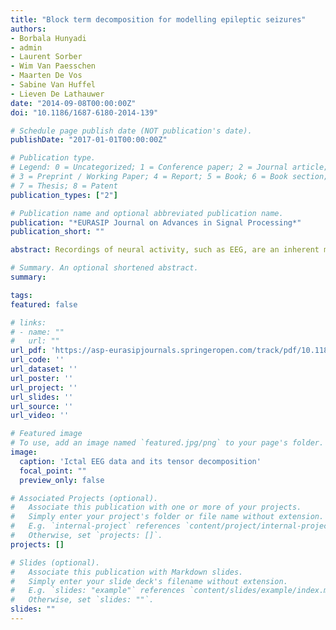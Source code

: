 ```yaml
---
title: "Block term decomposition for modelling epileptic seizures"
authors:
- Borbala Hunyadi
- admin
- Laurent Sorber
- Wim Van Paesschen
- Maarten De Vos
- Sabine Van Huffel
- Lieven De Lathauwer
date: "2014-09-08T00:00:00Z"
doi: "10.1186/1687-6180-2014-139"

# Schedule page publish date (NOT publication's date).
publishDate: "2017-01-01T00:00:00Z"

# Publication type.
# Legend: 0 = Uncategorized; 1 = Conference paper; 2 = Journal article;
# 3 = Preprint / Working Paper; 4 = Report; 5 = Book; 6 = Book section;
# 7 = Thesis; 8 = Patent
publication_types: ["2"]

# Publication name and optional abbreviated publication name.
publication: "*EURASIP Journal on Advances in Signal Processing*"
publication_short: ""

abstract: Recordings of neural activity, such as EEG, are an inherent mixture of different ongoing brain processes as well as artefacts and are typically characterised by low signal-to-noise ratio. Moreover, EEG datasets are often inherently multidimensional, comprising information in time, along different channels, subjects, trials, etc. Additional information may be conveyed by expanding the signal into even more dimensions, e.g. incorporating spectral features applying wavelet transform. The underlying sources might show differences in each of these modes. Therefore, tensor-based blind source separation techniques which can extract the sources of interest from such multiway arrays, simultaneously exploiting the signal characteristics in all dimensions, have gained increasing interest. Canonical polyadic decomposition (CPD) has been successfully used to extract epileptic seizure activity from wavelet-transformed EEG data (Bioinformatics 23(13):i10–i18, 2007; NeuroImage 37:844–854, 2007), where each source is described by a rank-1 tensor, i.e. by the combination of one particular temporal, spectral and spatial signature. However, in certain scenarios, where the seizure pattern is nonstationary, such a trilinear signal model is insufficient. Here, we present the application of a recently introduced technique, called block term decomposition (BTD) to separate EEG tensors into rank-$(L_r ,L_r ,1)$ terms, allowing to model more variability in the data than what would be possible with CPD. In a simulation study, we investigate the robustness of BTD against noise and different choices of model parameters. Furthermore, we show various real EEG recordings where BTD outperforms CPD in capturing complex seizure characteristics.

# Summary. An optional shortened abstract.
summary:

tags:
featured: false

# links:
# - name: ""
#   url: ""
url_pdf: 'https://asp-eurasipjournals.springeropen.com/track/pdf/10.1186/1687-6180-2014-139'
url_code: ''
url_dataset: ''
url_poster: ''
url_project: ''
url_slides: ''
url_source: ''
url_video: ''

# Featured image
# To use, add an image named `featured.jpg/png` to your page's folder. 
image:
  caption: 'Ictal EEG data and its tensor decomposition'
  focal_point: ""
  preview_only: false

# Associated Projects (optional).
#   Associate this publication with one or more of your projects.
#   Simply enter your project's folder or file name without extension.
#   E.g. `internal-project` references `content/project/internal-project/index.md`.
#   Otherwise, set `projects: []`.
projects: []

# Slides (optional).
#   Associate this publication with Markdown slides.
#   Simply enter your slide deck's filename without extension.
#   E.g. `slides: "example"` references `content/slides/example/index.md`.
#   Otherwise, set `slides: ""`.
slides: ""
---
```

